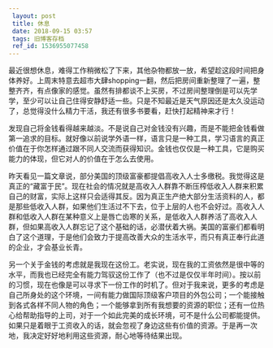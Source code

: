 ```yaml
---
 layout: post
 title: 休息
 date: 2018-09-15 03:57
 tags: 旧博客存档
 ref_id: 1536955077458
---
```

最近很想休息，难得工作稍微松了下来，其他杂物都放一放，希望趁这段时间把身体养好。上周末特意去超市大肆shopping一翻，然后把房间重新整理了一遍，整整齐齐，有点像家的感觉。虽然有排都谈不上买房，不过房间整理倒是可以先学学，至少可以让自己住得安静舒适一些。只是不知最近是天气原因还是太久没运动了，总觉得没什么精力干活，我还有很多书要看，赶快打起精神来才行！

发现自己将金钱看得越来越淡。不是说自己对金钱没有兴趣，而是不能把金钱看做第一追求的目标。就好像以前说学外语一样，语言只是一种工具，学习语言的真正价值在于你怎样通过跟不同人交流而获得知识。金钱也仅仅是一种工具，它是购买能力的体现，但它对人的价值在于怎么去使用。

昨天看见一篇文章说，部分美国的顶级富豪都提倡高收入人士多缴税。我觉得这是真正的“藏富于民”。现在社会的情况就是高收入人群靠不断压榨低收入人群来积累自己的财富，实际上这样只会适得其反。因为真正生产绝大部分生活资料的人，都是那些低收入人群，如果他们生活过不下去，位于上层的人也不会好过。高收入人群和低收入人群在某种意义上是唇亡齿寒的关系，是低收入人群养活了高收入人群，但如果高收入人群忘记了这个基础的话，必潜伏着大祸。美国的富豪们都看明白了这个道理，于是他们会致力于提高改善大众的生活水平，而只有真正奉行此道的企业，才会基业长青。

另一个关于金钱的考虑就是我现在这份工。老实说，现在我的工资依然是很中等的水平，而我也已经完全有能力驾驭这份工作了（也不过是仅仅半年时间）。按以前的习惯，现在也像是可以寻求下一份工作的时机了。但对于我来说，更多的考虑是自己所身处的这个环境，一间有能力做国际顶级客户项目的外包公司；一个能接触到各式各样不同人物的角色；一个能够拿到所有我想要的资源的职位；还有一位热心给帮助指导的上司，对于一个如此完美的成长环境，可不是什么公司都能提供。如果只是着眼于工资收入的话，就会忽视了身边这些有价值的资源。于是再一次地，我决定好好地利用这些资源，耐心地等待结果出现。

